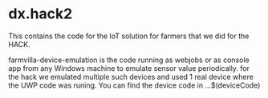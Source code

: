 # dx.hack2
This contains the code for the IoT solution for farmers that we did for the HACK. 

farmvilla-device-emulation is the code running as webjobs or as console app from any Windows machine to emulate sensor value periodically. for the hack we emulated multiple such devices and used 1 real device where the UWP code was runing. You can find the device code in ...$(deviceCode)
